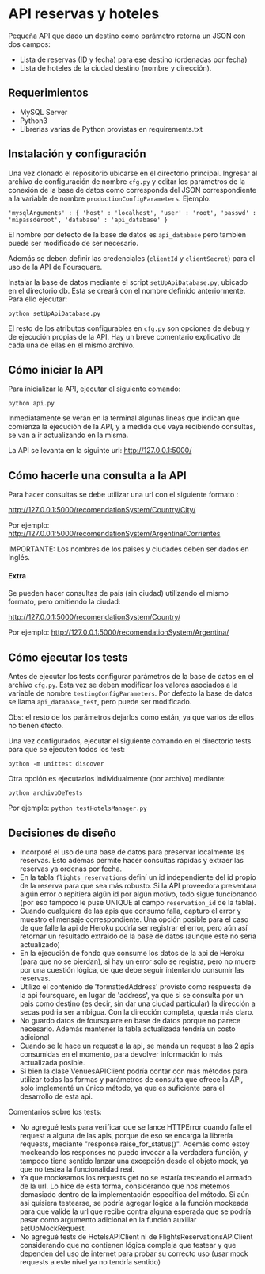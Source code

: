 # API reservas y hoteles

Pequeña API que dado un destino como parámetro retorna un JSON con dos campos:

* Lista de reservas (ID y fecha) para ese destino (ordenadas por fecha)
* Lista de hoteles de la ciudad destino (nombre y dirección).

## Requerimientos

* MySQL Server
* Python3
* Librerias varias de Python provistas en requirements.txt

## Instalación y configuración

 Una vez clonado el repositorio ubicarse en el directorio principal. Ingresar al archivo de configuración de nombre `cfg.py` y editar los parámetros de la conexión de la base de datos como corresponda del JSON correspondiente a la variable de nombre `productionConfigParameters`. Ejemplo:

`'mysqlArguments' : {
  'host' : 'localhost',
  'user' : 'root',
  'passwd' : 'mipassderoot',
  'database' : 'api_database'
}`

El nombre por defecto de la base de datos es `api_database` pero también puede ser modificado de ser necesario.

Además se deben definir las credenciales (`clientId` y `clientSecret`) para el uso de la API de Foursquare.

Instalar la base de datos mediante el script `setUpApiDatabase.py`, ubicado en el directorio db. Esta se creará con el nombre definido anteriormente. Para ello ejecutar:

`python setUpApiDatabase.py`

El resto de los atributos configurables en `cfg.py` son opciones de debug y de ejecución propias de la API. Hay un breve comentario explicativo de cada una de ellas en el mismo archivo.

## Cómo iniciar la API

Para inicializar la API, ejecutar el siguiente comando:

`python api.py`

Inmediatamente se verán en la terminal algunas lineas que indican que comienza la ejecución de la API, y a medida que vaya recibiendo consultas, se van a ir actualizando en la misma.

La API se levanta en la siguinte url: http://127.0.0.1:5000/

## Cómo hacerle una consulta a la API

Para hacer consultas se debe utilizar una url con el siguiente formato : 

http://127.0.0.1:5000/recomendationSystem/Country/City/

Por ejemplo: http://127.0.0.1:5000/recomendationSystem/Argentina/Corrientes

IMPORTANTE: Los nombres de los paises y ciudades deben ser dados en Inglés.

#### Extra
Se pueden hacer consultas de país (sin ciudad) utilizando el mismo formato, pero omitiendo la ciudad:

http://127.0.0.1:5000/recomendationSystem/Country/

Por ejemplo: http://127.0.0.1:5000/recomendationSystem/Argentina/

## Cómo ejecutar los tests

Antes de ejecutar los tests configurar parámetros de la base de datos en el archivo `cfg.py`. Esta vez se deben modificar los valores asociados a la variable de nombre `testingConfigParameters`.
Por defecto la base de datos se llama `api_database_test`, pero puede ser modificado.

Obs: el resto de los parámetros dejarlos como están, ya que varios de ellos no tienen efecto.

Una vez configurados, ejecutar el siguiente comando en el directorio tests para que se ejecuten todos los test:

`python -m unittest discover`

Otra opción es ejecutarlos individualmente (por archivo) mediante:

`python archivoDeTests`

Por ejemplo: `python testHotelsManager.py`

## Decisiones de diseño

- Incorporé el uso de una base de datos para preservar localmente las reservas. Esto además permite hacer consultas rápidas y extraer las reservas ya ordenas por fecha.
- En la tabla `flights_reservations` definí un id independiente del id propio de la reserva para que sea más robusto. Si la API proveedora presentara algún error o repitiera algún id por algún motivo, todo sigue funcionando (por eso tampoco le puse UNIQUE al campo `reservation_id` de la tabla).
- Cuando cualquiera de las apis que consumo falla, capturo el error y muestro el mensaje correspondiente. Una opción posible para el caso de que falle la api de Heroku podría ser registrar el error, pero aún así retornar un resultado extraido de la base de datos (aunque este no sería actualizado)
- En la ejecución de fondo que consume los datos de la api de Heroku (para que no se pierdan), si hay un error solo se registra, pero no muere por una cuestión lógica, de que debe seguir intentando consumir las reservas.
- Utilizo el contenido de 'formattedAddress' provisto como respuesta de la api foursquare, en lugar de 'address', ya que si se consulta por un pais como destino (es decir, sin dar una ciudad particular) la dirección a secas podria ser ambigua. Con la dirección completa, queda más claro.
- No guardo datos de foursquare en base de datos porque no parece necesario. Además mantener la tabla actualizada tendría un costo adicional
- Cuando se le hace un request a la api, se manda un request a las 2 apis consumidas en el momento, para devolver información lo más actualizada posible.
- Si bien la clase VenuesAPIClient podría contar con más métodos para utilizar todas las formas y parámetros de consulta que ofrece la API, solo implementé un único método, ya que es suficiente para el desarrollo de esta api.

Comentarios sobre los tests:
- No agregué tests para verificar que se lance HTTPError cuando falle el request a alguna de las apis, porque de eso se encarga la librería requests, mediante "response.raise_for_status()". Además como estoy mockeando los responses no puedo invocar a la verdadera función, y tampoco tiene sentido lanzar una excepción desde el objeto mock, ya que no testea la funcionalidad real.
- Ya que mockeamos los requests.get no se estaría testeando el armado de la url. Lo hice de esta forma, considerando que nos metemos demasiado dentro de la implementación específica del método. Si aún asi quisiera testearse, se podría agregar lógica a la función mockeada para que valide la url que recibe contra alguna esperada que se podría pasar como argumento adicional en la función auxiliar setUpMockRequest.
- No agregué tests de HotelsAPIClient ni de FlightsReservationsAPIClient considerando que no contienen lógica compleja que testear y que dependen del uso de internet para probar su correcto uso (usar mock requests a este nivel ya no tendría sentido)

